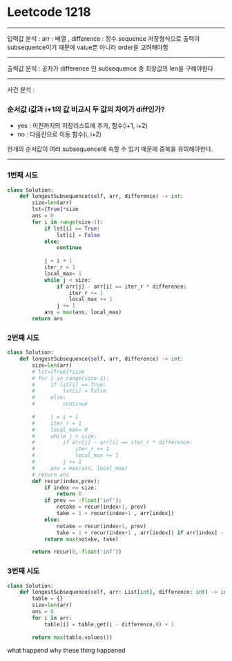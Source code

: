 # Leetcode 1218

---
입력값 분석 : 
arr : 배열 , difference : 정수
sequence 저장형식으로 출력이 subsequence이기 때문에 value뿐 아니라 order을 고려해야함 

---
출력값 분석 :
공차가 difference 인 subsequence 중 최장값의 len을 구해야한다


---
사건 분석 : 
### 순서값 i값과 i+1의 값 비교시 두 값의 차이가 diff인가?
- yes : 이전까지의 저장리스트에 추가, 함수(i+1, i+2) 
- no : 다음칸으로 이동 함수(i, i+2)

한개의 순서값이 여러 subsequence에 속할 수 있기 때문에 중복을 유의해야한다.

---
### 1번째 시도 
   
```python
class Solution:
    def longestSubsequence(self, arr, difference) -> int:
        size=len(arr)
        lst=[True]*size
        ans = 0
        for i in range(size-1):
            if lst[i] == True:
                lst[i] = False
            else:
                continue
            
            j = i + 1
            iter_r = 1 
            local_max= 1
            while j < size:
                if arr[j] - arr[i] == iter_r * difference:
                    iter_r += 1 
                    local_max += 1
                j += 1
            ans = max(ans, local_max)
        return ans
```
### 2번째 시도 
```python
class Solution:
    def longestSubsequence(self, arr, difference) -> int:
        size=len(arr)
        # lst=[True]*size
        # for i in range(size-1):
        #     if lst[i] == True:
        #         lst[i] = False
        #     else:
        #         continue
            
        #     j = i + 1
        #     iter_r = 1 
        #     local_max= 0
        #     while j < size:
        #         if arr[j] - arr[i] == iter_r * difference:
        #             iter_r += 1 
        #             local_max += 1
        #         j += 1
        #     ans = max(ans, local_max)
        # return ans
        def recur(index,prev):
            if index == size:
                return 0
            if prev == -float('inf'):
                notake = recur(index+1, prev)
                take = 1 + recur(index+1 , arr[index])
            else:
                notake = recur(index+1, prev)
                take = 1 + recur(index+1 , arr[index]) if arr[index] - prev == difference else 0
            return max(notake, take)
        
        return recur(0,-float('inf'))


```
### 3번째 시도
```python
class Solution:
    def longestSubsequence(self, arr: List[int], difference: int) -> int:
        table = {}     
        size=len(arr)
        ans = 0
        for i in arr:
            table[i] = table.get(i - difference,0) + 1
        
        return max(table.values())      

```

what happend why these thing happened
